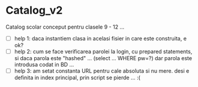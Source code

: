 # Catalog_v2
Catalog scolar conceput pentru clasele 9 - 12 ...
- [ ] help 1: daca instantiem clasa in acelasi fisier in care este construita, e ok?
- [ ] help 2: cum se face verificarea parolei la login, cu prepared statements, si daca parola este "hashed" ... (select ... WHERE pw=?) dar parola este introdusa codat in BD ...
- [ ] help 3: am setat constanta URL pentru cale absoluta si nu mere. desi e definita in index principal, prin script se pierde ... :(